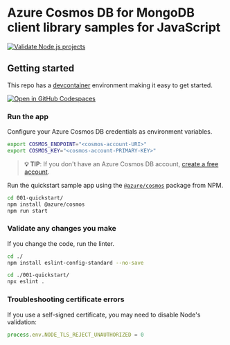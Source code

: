 # Azure Cosmos DB for MongoDB client library samples for JavaScript

[![Validate Node.js projects](https://github.com/Azure-Samples/cosmos-db-mongodb-javascript-samples/actions/workflows/validate.yml/badge.svg)](https://github.com/Azure-Samples/cosmos-db-mongodb-javascript-samples/actions/workflows/validate.yml)

## Getting started

This repo has a [devcontainer](https://containers.dev) environment making it easy to get started.

[![Open in GitHub Codespaces](https://github.com/codespaces/badge.svg)](https://codespaces.new/Azure-Samples/cosmos-db-mongodb-javascript-samples?quickstart=1)

### Run the app

Configure your Azure Cosmos DB credentials as environment variables.

```bash
export COSMOS_ENDPOINT="<cosmos-account-URI>"
export COSMOS_KEY="<cosmos-account-PRIMARY-KEY>"
```

> **💡 TIP**: If you don't have an Azure Cosmos DB account, [create a free account](https://cosmos.azure.com/try/).

Run the quickstart sample app using the [`@azure/cosmos`](https://www.npmjs.com/package/@azure/cosmos) package from NPM.

```bash
cd 001-quickstart/
npm install @azure/cosmos
npm run start
```

### Validate any changes you make

If you change the code, run the linter.

```bash
cd ./
npm install eslint-config-standard --no-save
```

```bash
cd ./001-quickstart/
npx eslint .
```

### Troubleshooting certificate errors

If you use a self-signed certificate, you may need to disable Node's validation:

```javascript
process.env.NODE_TLS_REJECT_UNAUTHORIZED = 0
```
